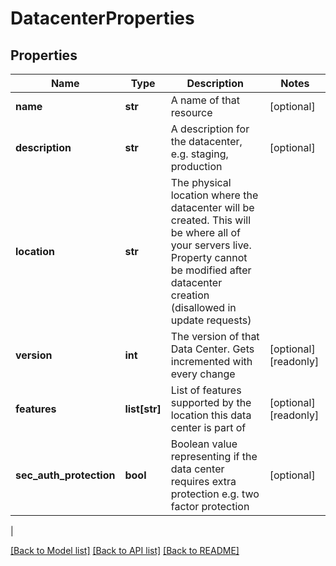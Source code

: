 # DatacenterProperties

## Properties
| Name | Type | Description | Notes |
------------ | ------------- | ------------- | -------------
| **name** | **str** | A name of that resource | [optional] 
**description** | **str** | A description for the datacenter, e.g. staging, production | [optional] 
**location** | **str** | The physical location where the datacenter will be created. This will be where all of your servers live. Property cannot be modified after datacenter creation (disallowed in update requests) | 
**version** | **int** | The version of that Data Center. Gets incremented with every change | [optional] [readonly] 
**features** | **list[str]** | List of features supported by the location this data center is part of | [optional] [readonly] 
**sec_auth_protection** | **bool** | Boolean value representing if the data center requires extra protection e.g. two factor protection | [optional] 
 |

[[Back to Model list]](../README.md#documentation-for-models) [[Back to API list]](../README.md#documentation-for-api-endpoints) [[Back to README]](../README.md)


